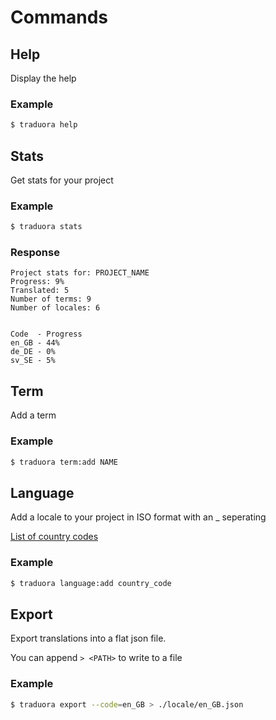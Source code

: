 # Commands

## Help
Display the help

### Example
```bash
$ traduora help
```

## Stats
Get stats for your project

### Example
```bash
$ traduora stats
```

### Response
```
Project stats for: PROJECT_NAME
Progress: 9%
Translated: 5
Number of terms: 9
Number of locales: 6


Code  - Progress
en_GB - 44%
de_DE - 0%
sv_SE - 5%
```

## Term
Add a term

### Example
```bash
$ traduora term:add NAME
```

## Language
Add a locale to your project in ISO format with an _ seperating

[List of country codes](http://www.lingoes.net/en/translator/langcode.htm)

### Example
```bash
$ traduora language:add country_code
```


## Export
Export translations into a flat json file.

You can append `> <PATH>` to write to a file

### Example
```bash
$ traduora export --code=en_GB > ./locale/en_GB.json
```
